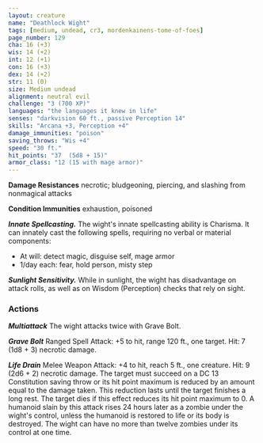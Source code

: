 ```yaml
---
layout: creature
name: "Deathlock Wight"
tags: [medium, undead, cr3, mordenkainens-tome-of-foes]
page_number: 129
cha: 16 (+3)
wis: 14 (+2)
int: 12 (+1)
con: 16 (+3)
dex: 14 (+2)
str: 11 (0)
size: Medium undead
alignment: neutral evil
challenge: "3 (700 XP)"
languages: "the languages it knew in life"
senses: "darkvision 60 ft., passive Perception 14"
skills: "Arcana +3, Perception +4"
damage_immunities: "poison"
saving_throws: "Wis +4"
speed: "30 ft."
hit_points: "37  (5d8 + 15)"
armor_class: "12 (15 with mage armor)"
---
```


**Damage Resistances** necrotic; bludgeoning, piercing, and slashing from nonmagical attacks

**Condition Immunities** exhaustion, poisoned

***Innate Spellcasting.*** The wight's innate spellcasting ability is Charisma. It can innately cast the following spells, requiring no verbal or material components:
* At will: detect magic, disguise self, mage armor
* 1/day each: fear, hold person, misty step

***Sunlight Sensitivity.*** While in sunlight, the wight has disadvantage on attack rolls, as well as on Wisdom (Perception) checks that rely on sight.

### Actions

***Multiattack*** The wight attacks twice with Grave Bolt.

***Grave Bolt*** Ranged Spell Attack: +5 to hit, range 120 ft., one target. Hit: 7 (1d8 + 3) necrotic damage.

***Life Drain*** Melee Weapon Attack: +4 to hit, reach 5 ft., one creature. Hit: 9 (2d6 + 2) necrotic damage. The target must succeed on a DC 13 Constitution saving throw or its hit point maximum is reduced by an amount equal to the damage taken. This reduction lasts until the target finishes a long rest. The target dies if this effect reduces its hit point maximum to 0.
A humanoid slain by this attack rises 24 hours later as a zombie under the wight's control, unless the humanoid is restored to life or its body is destroyed. The wight can have no more than twelve zombies under its control at one time.